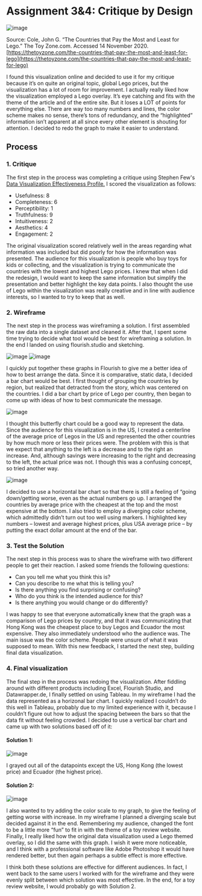 
# Assignment 3&4: Critique by Design

![image](https://user-images.githubusercontent.com/73584997/99441873-84c4a100-28e6-11eb-8b67-c4e69314b4f0.png)

Source: Cole, John G. “The Countries that Pay the Most and Least for Lego.” The Toy Zone.com. Accessed 14 November 2020.  [https://thetoyzone.com/the-countries-that-pay-the-most-and-least-for-lego](https://thetoyzone.com/the-countries-that-pay-the-most-and-least-for-lego)

I found this visualization online and decided to use it for my critique because it’s on quite an original topic, global Lego prices, but the visualization has a lot of room for improvement. I actually really liked how the visualization employed a Lego overlay. It’s eye catching and fits with the theme of the article and of the entire site. But it loses a LOT of points for everything else. There are way too many numbers and lines, the color scheme makes no sense, there’s tons of redundancy, and the “highlighted” information isn’t apparent at all since every other element is shouting for attention.  I decided to redo the graph to make it easier to understand. 



## Process

### 1. Critique

The first step in the process was completing a critique using Stephen Few's [Data Visualization Effectiveness Profile.](http://www.perceptualedge.com/articles/visual_business_intelligence/data_visualization_effectiveness_profile.pdf) I scored the visualization as follows:

  - Usefulness: 8
  - Completeness: 6
  - Perceptibility: 1
  - Truthfulness: 9
  - Intuitiveness: 2
  - Aesthetics: 4
  - Engagement: 2

The original visualization scored relatively well in the areas regarding what information was included but did poorly for how the information was presented. The audience for this visualization is people who buy toys for kids or  collecting, and the visualization is trying to communicate the countries with the lowest and highest Lego prices.  I knew that when I did the redesign, I would want to keep the same information but simplify the presentation and better highlight the key data points. I also thought the use of Lego within the visualization was really creative and in line with audience interests, so I wanted to try to keep that as well.


### 2. Wireframe

The next step in the process was wireframing a solution. I first assembled the raw data into a single dataset and cleaned it. After that, I spent some time trying to decide what tool would be best for wireframing a solution. In the end I landed on using flourish.studio and sketching. 

![image](https://user-images.githubusercontent.com/73584997/99442023-ba698a00-28e6-11eb-873d-11685deec341.png) ![image](https://user-images.githubusercontent.com/73584997/99442057-c7867900-28e6-11eb-865d-eecb398eb92a.png)

I quickly put together these graphs in Flourish to give me a better idea of how to best arrange the data. Since it is comparative, static data, I decided a bar chart would be best. I first thought of grouping the countries by region, but realized that detracted from the story, which was centered on the countries. I did a bar chart by price of Lego per country, then began to come up with ideas of how to best communicate the message.


![image](https://user-images.githubusercontent.com/73584997/99438854-68266a00-28e2-11eb-8650-5551283e5473.png)

I thought this butterfly chart could be a good way to represent the data. Since the audience for this visualization is in the US, I created a centerline of the average price of Legos in the US and represented the other countries by how much more or less their prices were. The problem with this is that we expect that anything to the left is a decrease and to the right an increase. And, although savings were increasing to the right and decreasing to the left, the actual price was not. I though this was a confusing concept, so tried another way.   

![image](https://user-images.githubusercontent.com/73584997/99438869-6ceb1e00-28e2-11eb-8574-981b7a95ce63.png)

I decided to use a horizontal bar chart so that there is still a feeling of “going down/getting worse, even as the actual numbers go up. I arranged the countries by average price with the cheapest at the top and the most expensive at the bottom. I also tried to employ a diverging color scheme, which admittedly didn’t turn out too well using markers. I highlighted key numbers – lowest and average highest prices, plus USA average price – by putting the exact dollar amount at the end of the bar. 


### 3. Test the Solution

The next step in this process was to share the wireframe with two different people to get their reaction. I asked some friends the following questions:

  - Can you tell me what you think this is?
  - Can you describe to me what this is telling you?
  -	Is there anything you find surprising or confusing?
  -	Who do you think is the intended audience for this?
  -	Is there anything you would change or do differently?

I was happy to see that everyone automatically knew that the graph was a comparison of Lego prices by country, and that it was communicating that Hong Kong was the cheapest place to buy Legos and Ecuador the most expensive. They also immediately understood who the audience was. The main issue was the color scheme. People were unsure of what it was supposed to mean. With this new feedback, I started the next step, building final data visualization.



### 4. Final visualization

The final step in the process was redoing the visualization. After fiddling around with different products including Excel, Flourish Studio, and Datawrapper.de, I finally settled on using Tableau. In my wireframe I had the data represented as a horizonal bar chart. I quickly realized I couldn’t do this well in Tableau, probably due to my limited experience with it, because I couldn’t figure out how to adjust the spacing between the bars so that the data fit without feeling crowded. I decided to use a vertical bar chart and came up with two solutions based off of it:




#### Solution 1:
![image](https://user-images.githubusercontent.com/73584997/99442680-b5590a80-28e7-11eb-943f-99dfbb3b4833.png)

I grayed out all of the datapoints except the US, Hong Kong (the lowest price) and Ecuador (the highest price).





#### Solution 2:
![image](https://user-images.githubusercontent.com/73584997/99442785-dc174100-28e7-11eb-8ec0-95e74ffa6e35.png)

I also wanted to try adding the color scale to my graph, to give the feeling of getting worse with increase. In my wireframe I planned a diverging scale but decided against it in the end. Remembering my audience, changed the font to be a little more “fun” to fit in with the theme of a toy review website. Finally, I really liked how the original data visualization used a Lego themed overlay, so I did the same with this graph. I wish it were more noticeable, and I think with a professional software like Adobe Photoshop it would have rendered better, but then again perhaps a subtle effect is more effective. 




I think both these solutions are effective for different audiences. In fact, I went back to the same users I worked with for the wireframe and they were evenly split between which solution was most effective. In the end, for a toy review website, I would probably go with Solution 2. 

